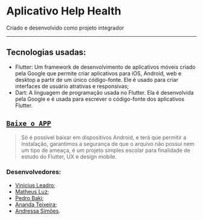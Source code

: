 # Aplicativo Help Health

Criado e desenvolvido como projeto integrador

---

## Tecnologias usadas:
  -   Flutter: Um framework de desenvolvimento de aplicativos móveis criado pela Google que permite criar aplicativos para iOS, Android, web e desktop a partir de um único código-fonte. Ele é usado para criar interfaces de usuário atrativas e responsivas;
  -   Dart: A linguagem de programação usada no Flutter. Ela é desenvolvida pela Google e é usada para escrever o código-fonte dos aplicativos Flutter.

## [`Baixe o APP`](#)
> Só é possível baixar em dispositivos Android, e terá que permitir a instalação, garantimos a segurança de que o arquivo não possui nem um tipo de ameaça, é um projeto simples escolar para finalidade de estudo do Flutter, UX e design mobile.

### Desenvolvedores:
  - [Vinicius Leadro](https://www.linkedin.com/in/vinicius-leandro-de-araujo-bernardes-765a49254/);
  - [Matheus Luz](https://www.linkedin.com/in/andressa-pacheco-sim%C3%B5es/);
  - [Pedro Baki](https://www.linkedin.com/in/pedro-baki-bb1b30215/);
  - [Ananda Teixeira](https://www.linkedin.com/in/ananda-teixeira-0773ba169/);
  - [Andressa Simões](https://www.linkedin.com/in/andressa-pacheco-sim%C3%B5es/).
